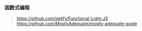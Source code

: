 ### 函数式编程
> https://github.com/getify/Functional-Light-JS
> https://github.com/MostlyAdequate/mostly-adequate-guide